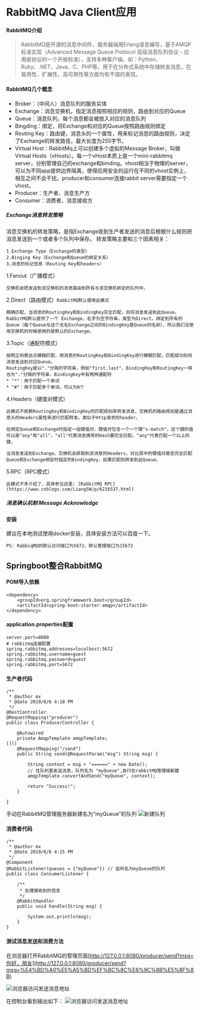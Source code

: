 # RabbitMQ Java Client应用

#### RabbitMQ介绍
>RabbitMQ是开源的消息中间件，服务器端用Erlang语言编写，基于AMQP标准实现（Advanced Message Queue Protocol 高级消息队列协议 - 应用层协议的一个开放标准），支持多种客户端，如：Python、Ruby、.NET、Java、C、PHP等。用于在分布式系统中存储转发消息，在易用性、扩展性、高可用性等方面均有不错的表现。

#### RabbitMQ几个概念
* Broker：（中间人）消息队列的服务实体
* Exchange：消息交换机，指定消息按照相应的规则，路由到对应的Queue
* Queue：消息队列，每个消息都会被放入对应的消息队列
* Bingding：绑定，将Exchange和对应的Queue按照路由规则绑定
* Routing Key：路由键，消息头的一个属性，用来标记消息的路由规则，决定了Exchange的转发路径，最大长度为255字节。
* Virtual Host：RabbitMq上可以创建多个虚拟的Message Broker，叫做Virtual Hosts（vHosts）。每一个vHost本质上是一个mini-rabbitmq server，分别管理自己的exchange和binding。vhost相当于物理的server，可以为不同app提供边界隔离，使得应用安全的运行在不同的vhost实例上，相互之间不会干扰。producer和consumer连接rabbit server需要指定一个vhost。
* Producer：生产者，消息生产方
* Consumer：消费者，消息接收方

##### Exchange消息转发策略
消息交换机的转发策略，是指Exchange收到生产者发送的消息后根据什么规则把消息发送到一个或者多个队列中保存。
转发策略主要和三个因素相关：

	1.Exchange Type（Exchange的类型）
	2.Binging Key（Exchange和Queue的绑定关系）
	3.消息的标记信息（Routing Key和headers）
	
1.Fanout（广播模式）

	交换机会把发送到该交换机的消息路由到所有与该交换机绑定的队列中。 	
2.Direct（路由模式）`RabbitMQ默认使用此模式`

	精确匹配，当消息的RoutingKey和BindingKey完全匹配，则将消息发送到此Queue。
	RabbitMQ默认提供了一个	Exchange，名字为空字符串，类型为Direct，绑定到所有的Queue（每个Queue与这个无名Exchange之间的BindingKey是Queue的名称），所以我们没使用交换机的时候使用的是默认的Exchange。
3.Topic（通配符模式）

	按照正则表达式模糊匹配，用消息的RoutingKey和BindingKey进行模糊匹配，匹配成功则将消息发送到对应Queue。
	RoutingKey是以"."分隔的字符串，例如"first.last"，BindingKey和RoutingKey一样也为"."分隔的字符串，BindingKey中有两种通配符
	* "*"：用于匹配一个单词
	* "#"：用于匹配多个单词，可以为0个
4.Headers（键值对模式）

	此模式不依赖RoutingKey和BindingKey的匹配规则来转发消息，交换机的路由规则是通过消息头的Headers属性来进行匹配转发，类似于Http请求的header。
	
	在绑定Queue和Exchange时指定一组键值对，键值对包含一个一个键"x-match"，这个键的值可以是"any"和"all"，"all"代表消息携带的Hash要完全匹配，"any"代表匹配一个以上的键。
	
	当消息发送到Exchange，交换机会获取到该消息的Headers，对比其中的键值对是否完全匹配Queue和Exchange绑定时指定的BindingKey，如果匹配则转发到此Queue。
	
5.RPC（RPC模式）
	
	此模式不多介绍了，具体参见这里: [RabbitMQ RPC](https://www.cnblogs.com/LiangSW/p/6216537.html)
	
##### 消息确认机制 Message Acknowledge


#### 安装
建议在本地测试使用docker安装，具体安装方法可以百度一下。
  
`PS: RabbiqMQ的默认访问端口为5672，默认管理端口为15672`
## Springboot整合RabbitMQ
#### POM导入依赖
```
<dependency>
    <groupId>org.springframework.boot</groupId>
    <artifactId>spring-boot-starter-amqp</artifactId>
</dependency>
```

#### application.properties配置
```
server.port=8080
# rabbitmq连接配置
spring.rabbitmq.addresses=localhost:5672
spring.rabbitmq.username=guest
spring.rabbitmq.password=guest
spring.rabbitmq.port=5672
```

#### 生产者代码
```
/**
 * @author mx
 * @date 2019/6/6 4:10 PM
 */
@RestController
@RequestMapping("producer")
public class ProducerController {

    @Autowired
    private AmqpTemplate amqpTemplate;
[]()
    @RequestMapping("/send")
    public String send(@RequestParam("msg") String msg) {

        String context = msg + "======" + new Date();
        // 往队列里发送消息，队列名为 "myQueue",自行在rabbitMQ管理端新建
        amqpTemplate.convertAndSend("myQueue", context);

        return "Success!";
    }

}
```
手动在RabbitMQ管理服务器新建名为“myQueue”的队列
![新建队列](https://raw.githubusercontent.com/mxjesse/mxjesse.github.io/master/img_floder/201906/1559809389451.jpg)

#### 消费者代码
```
/**
 * @author mx
 * @date 2019/6/6 4:15 PM
 */
@Component
@RabbitListener(queues = {"myQueue"}) // 监听名为myQueue的队列
public class ConsumerListener {

    /**
     * 处理接收到的信息
     */
    @RabbitHandler
    public void handle(String msg) {

        System.out.println(msg);
    }
}
```
#### 测试消息发送和消费方法
在浏览器打开RabbitMQ的管理页面[http://127.0.0.1:8080/producer/send?msg=你好，朋友](http://127.0.0.1:8080/producer/send?msg=%E4%BD%A0%E5%A5%BD%EF%BC%8C%E6%9C%8B%E5%8F%8B)

![浏览器访问发送消息地址](https://raw.githubusercontent.com/mxjesse/mxjesse.github.io/master/img_floder/201906/1559809684382.jpg)

在控制台看到输出如下：
![浏览器访问发送消息地址](https://raw.githubusercontent.com/mxjesse/mxjesse.github.io/master/img_floder/201906/1559809707954.jpg)
